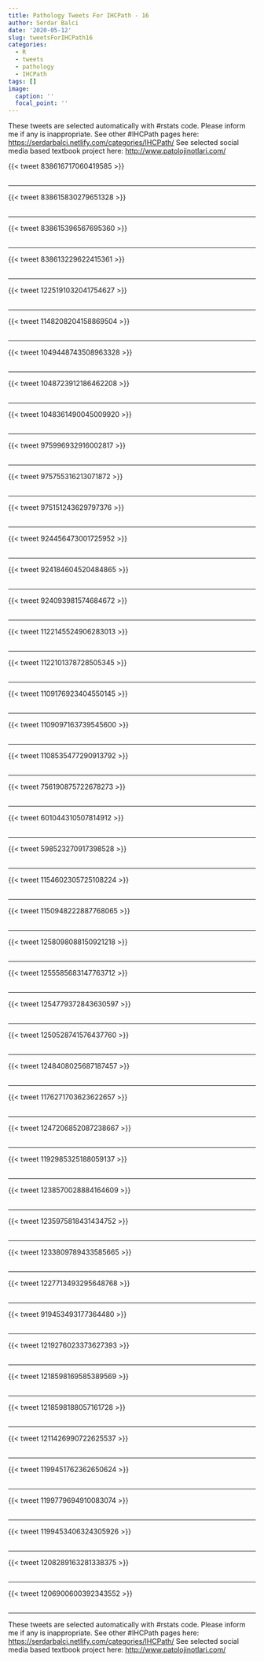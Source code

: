```yaml
---
title: Pathology Tweets For IHCPath - 16
author: Serdar Balci
date: '2020-05-12'
slug: tweetsForIHCPath16
categories:
  - R
  - tweets
  - pathology
  - IHCPath
tags: []
image:
  caption: ''
  focal_point: ''
---
```



These tweets are selected automatically with #rstats code. Please inform me if any is inappropriate.
See other #IHCPath pages here: https://serdarbalci.netlify.com/categories/IHCPath/ 
See selected social media based textbook project here: http://www.patolojinotlari.com/

{{< tweet 838616717060419585 >}}
<br>
<br>
<hr>
{{< tweet 838615830279651328 >}}
<br>
<br>
<hr>
{{< tweet 838615396567695360 >}}
<br>
<br>
<hr>
{{< tweet 838613229622415361 >}}
<br>
<br>
<hr>
{{< tweet 1225191032041754627 >}}
<br>
<br>
<hr>
{{< tweet 1148208204158869504 >}}
<br>
<br>
<hr>
{{< tweet 1049448743508963328 >}}
<br>
<br>
<hr>
{{< tweet 1048723912186462208 >}}
<br>
<br>
<hr>
{{< tweet 1048361490045009920 >}}
<br>
<br>
<hr>
{{< tweet 975996932916002817 >}}
<br>
<br>
<hr>
{{< tweet 975755316213071872 >}}
<br>
<br>
<hr>
{{< tweet 975151243629797376 >}}
<br>
<br>
<hr>
{{< tweet 924456473001725952 >}}
<br>
<br>
<hr>
{{< tweet 924184604520484865 >}}
<br>
<br>
<hr>
{{< tweet 924093981574684672 >}}
<br>
<br>
<hr>
{{< tweet 1122145524906283013 >}}
<br>
<br>
<hr>
{{< tweet 1122101378728505345 >}}
<br>
<br>
<hr>
{{< tweet 1109176923404550145 >}}
<br>
<br>
<hr>
{{< tweet 1109097163739545600 >}}
<br>
<br>
<hr>
{{< tweet 1108535477290913792 >}}
<br>
<br>
<hr>
{{< tweet 756190875722678273 >}}
<br>
<br>
<hr>
{{< tweet 601044310507814912 >}}
<br>
<br>
<hr>
{{< tweet 598523270917398528 >}}
<br>
<br>
<hr>
{{< tweet 1154602305725108224 >}}
<br>
<br>
<hr>
{{< tweet 1150948222887768065 >}}
<br>
<br>
<hr>
{{< tweet 1258098088150921218 >}}
<br>
<br>
<hr>
{{< tweet 1255585683147763712 >}}
<br>
<br>
<hr>
{{< tweet 1254779372843630597 >}}
<br>
<br>
<hr>
{{< tweet 1250528741576437760 >}}
<br>
<br>
<hr>
{{< tweet 1248408025687187457 >}}
<br>
<br>
<hr>
{{< tweet 1176271703623622657 >}}
<br>
<br>
<hr>
{{< tweet 1247206852087238667 >}}
<br>
<br>
<hr>
{{< tweet 1192985325188059137 >}}
<br>
<br>
<hr>
{{< tweet 1238570028884164609 >}}
<br>
<br>
<hr>
{{< tweet 1235975818431434752 >}}
<br>
<br>
<hr>
{{< tweet 1233809789433585665 >}}
<br>
<br>
<hr>
{{< tweet 1227713493295648768 >}}
<br>
<br>
<hr>
{{< tweet 919453493177364480 >}}
<br>
<br>
<hr>
{{< tweet 1219276023373627393 >}}
<br>
<br>
<hr>
{{< tweet 1218598169585389569 >}}
<br>
<br>
<hr>
{{< tweet 1218598188057161728 >}}
<br>
<br>
<hr>
{{< tweet 1211426990722625537 >}}
<br>
<br>
<hr>
{{< tweet 1199451762362650624 >}}
<br>
<br>
<hr>
{{< tweet 1199779694910083074 >}}
<br>
<br>
<hr>
{{< tweet 1199453406324305926 >}}
<br>
<br>
<hr>
{{< tweet 1208289163281338375 >}}
<br>
<br>
<hr>
{{< tweet 1206900600392343552 >}}
<br>
<br>
<hr>


These tweets are selected automatically with #rstats code. Please inform me if any is inappropriate.
See other #IHCPath pages here: https://serdarbalci.netlify.com/categories/IHCPath/ 
See selected social media based textbook project here: http://www.patolojinotlari.com/
